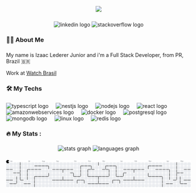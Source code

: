 <div align="center">
  <img height="150" src="https://media.giphy.com/media/M9gbBd9nbDrOTu1Mqx/giphy.gif"  />
</div>

###

<div align="center">
  <img src="https://img.shields.io/static/v1?message=LinkedIn&logo=linkedin&label=&color=0077B5&logoColor=white&labelColor=&style=for-the-badge" height="25" alt="linkedin logo"  />
  <img src="https://img.shields.io/static/v1?message=Stackoverflow&logo=stackoverflow&label=&color=FE7A16&logoColor=white&labelColor=&style=for-the-badge" height="25" alt="stackoverflow logo"  />
</div>

###

<h3 align="left">👩‍💻  About Me</h3>

###

<p align="left">My name is Izaac Lederer Junior and i'm a Full Stack Developer, from PR, Brazil 🇧🇷<br><p>Work at <a href="https://descubra.watch.tv.br/" target="_blank" rel="noopener noreferrer">Watch Brasil</a></p>

###

<h3 align="left">🛠 My Techs</h3>

###

<div align="left">
  <img src="https://cdn.jsdelivr.net/gh/devicons/devicon/icons/typescript/typescript-original.svg" height="40" alt="typescript logo"  />
  <img width="12" />
  <img src="https://cdn.jsdelivr.net/gh/devicons/devicon/icons/nestjs/nestjs-original.svg" height="40" alt="nestjs logo"  />
  <img width="12" />
  <img src="https://cdn.jsdelivr.net/gh/devicons/devicon/icons/nodejs/nodejs-original.svg" height="40" alt="nodejs logo"  />
  <img width="12" />
  <img src="https://cdn.jsdelivr.net/gh/devicons/devicon/icons/react/react-original.svg" height="40" alt="react logo"  />
  <img width="12" />
  <img src="https://cdn.jsdelivr.net/gh/devicons/devicon/icons/amazonwebservices/amazonwebservices-line-wordmark.svg" height="40" alt="amazonwebservices logo"  />
  <img width="12" />
  <img src="https://cdn.jsdelivr.net/gh/devicons/devicon/icons/docker/docker-plain-wordmark.svg" height="40" alt="docker logo"  />
  <img width="12" />
  <img src="https://cdn.jsdelivr.net/gh/devicons/devicon/icons/postgresql/postgresql-original.svg" height="40" alt="postgresql logo"  />
  <img width="12" />
  <img src="https://cdn.jsdelivr.net/gh/devicons/devicon/icons/mongodb/mongodb-original.svg" height="40" alt="mongodb logo"  />
  <img width="12" />
  <img src="https://cdn.jsdelivr.net/gh/devicons/devicon/icons/linux/linux-original.svg" height="40" alt="linux logo"  />
  <img width="12" />
  <img src="https://cdn.jsdelivr.net/gh/devicons/devicon/icons/redis/redis-original.svg" height="40" alt="redis logo"  />
</div>

###

<h3 align="left">🔥   My Stats :</h3>

###

<div align="center">
  <img src="https://github-readme-stats.vercel.app/api?username=izaacledererjunior&hide_title=false&hide_rank=true&show_icons=true&include_all_commits=true&count_private=true&disable_animations=false&theme=moltack&locale=en&hide_border=true&order=1" height="190" alt="stats graph"  />
  <img src="https://github-readme-stats.vercel.app/api/top-langs?username=izaacledererjunior&locale=en&hide_title=false&layout=compact&card_width=320&langs_count=5&theme=moltack&hide_border=true&order=2" height="190" alt="languages graph"  />
</div>

###

<picture>
  <source media="(prefers-color-scheme: dark)" srcset="https://raw.githubusercontent.com/izaacledererjunior/izaacledererjunior/output/pacman-contribution-graph-dark.svg">
  <source media="(prefers-color-scheme: light)" srcset="https://raw.githubusercontent.com/izaacledererjunior/izaacledererjunior/output/pacman-contribution-graph.svg">
  <img alt="pacman contribution graph" src="https://raw.githubusercontent.com/izaacledererjunior/izaacledererjunior/output/pacman-contribution-graph.svg">
</picture>

###

